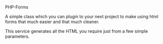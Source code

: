 PHP-Forms

A simple class which you can plugin to your next project to make using html forms that much easier and that much cleaner.

This service generates all the HTML you require just from a few simple parameters.